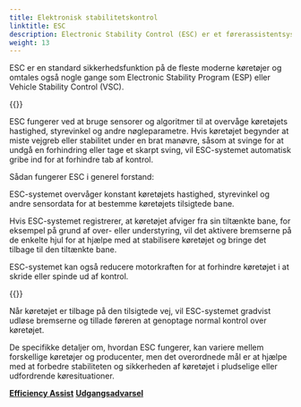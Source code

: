 ```yaml
---
title: Elektronisk stabilitetskontrol
linktitle: ESC
description: Electronic Stability Control (ESC) er et førerassistentsystem designet til at forbedre stabiliteten og håndteringen af ​​et køretøj under skarpe manøvrer eller glatte vejforhold.
weight: 13
---
```

<!-- markdownlint-disable MD033 -->
ESC er en standard sikkerhedsfunktion på de fleste moderne køretøjer og omtales også nogle gange som Electronic Stability Program (ESP) eller Vehicle Stability Control (VSC).

{{<evkxdisplayaddarticle />}}

ESC fungerer ved at bruge sensorer og algoritmer til at overvåge køretøjets hastighed, styrevinkel og andre nøgleparametre. Hvis køretøjet begynder at miste vejgreb eller stabilitet under en brat manøvre, såsom at svinge for at undgå en forhindring eller tage et skarpt sving, vil ESC-systemet automatisk gribe ind for at forhindre tab af kontrol.

Sådan fungerer ESC i generel forstand:

ESC-systemet overvåger konstant køretøjets hastighed, styrevinkel og andre sensordata for at bestemme køretøjets tilsigtede bane.

Hvis ESC-systemet registrerer, at køretøjet afviger fra sin tiltænkte bane, for eksempel på grund af over- eller understyring, vil det aktivere bremserne på de enkelte hjul for at hjælpe med at stabilisere køretøjet og bringe det tilbage til den tiltænkte bane.

ESC-systemet kan også reducere motorkraften for at forhindre køretøjet i at skride eller spinde ud af kontrol.

{{<evkxdisplayaddarticle />}}

Når køretøjet er tilbage på den tilsigtede vej, vil ESC-systemet gradvist udløse bremserne og tillade føreren at genoptage normal kontrol over køretøjet.

De specifikke detaljer om, hvordan ESC fungerer, kan variere mellem forskellige køretøjer og producenter, men det overordnede mål er at hjælpe med at forbedre stabiliteten og sikkerheden af ​​køretøjet i pludselige eller udfordrende køresituationer.

<div class="mt-3 mb-3">
     <a href="../efficiencyassist/" class="text-decoration-none text-black"><strong><i class="bi-arrow-left"></i> Efficiency Assist</strong></a>
     <a href="../exitwarning/" class="text-decoration-none text-black float-end"><strong>Udgangsadvarsel <i class="bi-arrow-right"></i></strong></a>
</div>